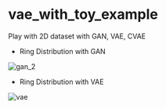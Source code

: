 # vae_with_toy_example

Play with 2D dataset with GAN, VAE, CVAE

- Ring Distribution with GAN

![gan_2](https://user-images.githubusercontent.com/16871229/118246092-83aeae00-b4dc-11eb-8ff8-6731a7ad3ec0.gif)


- Ring Distribution with VAE

![vae](https://user-images.githubusercontent.com/16871229/118246120-8b6e5280-b4dc-11eb-9e66-e7ddcd17e8be.gif)


